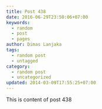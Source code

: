 ```yaml
---
title: Post 438
date: 2016-06-29T23:50:06+07:00
keywords:
  - random
  - post
  - pages
author: Dimas Lanjaka
tags:
  - random post
  - untagged
category:
  - random post
  - uncategorized
updated: 2014-03-09T17:55:25+07:00
---
```

This is content of post 438
